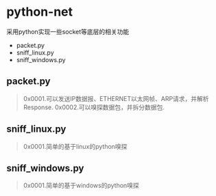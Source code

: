# python-net
采用python实现一些socket等底层的相关功能
* packet.py
* sniff_linux.py
* sniff_windows.py

## packet.py
>
>0x0001.可以发送IP数据报、ETHERNET以太网帧、ARP请求，并解析Response.
0x0002.可以嗅探数据包，并拆分数据包.
>
## sniff_linux.py
>
>0x0001.简单的基于linux的python嗅探

## sniff_windows.py
>
>0x0001.简单的基于windows的python嗅探
